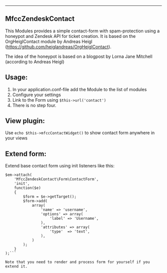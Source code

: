 -----------------
MfccZendeskContact
-----------------

This Modules provides a simple contact-form with spam-protection using a
honeypot and Zendesk API for ticket creation. It is based on the OrgHeiglContact module by Andreas Heigl (https://github.com/heiglandreas/OrgHeiglContact).

The idea of the honeypot is based on a blogpost by Lorna Jane Mitchell (according to Andreas Heigl)

Usage:
------

1. In your application.conf-file add the Module to the list of modules
2. Configure your settings
3. Link to the Form using ``$this->url('contact')``
4. There is no step four.

View plugin:
------

Use ``echo $this->mfccContactWidget()`` to show contact form anywhere in your views

Extend form:
------

Extend base contact form using init listeners like this:

```$em = $eventManager->getSharedManager();
$em->attach(
	'MfccZendeskContact\Form\ContactForm',
	'init',
	function($e)
	{
		$form = $e->getTarget();
		$form->add(
			array(
				'name' => 'username',
				'options' => array(
					'label' => 'Username',
				),
				'attributes' => array(
					'type'  => 'text',
				),
			)
		);
	}
);```

Note that you need to render and process form for yourself if you extend it.


